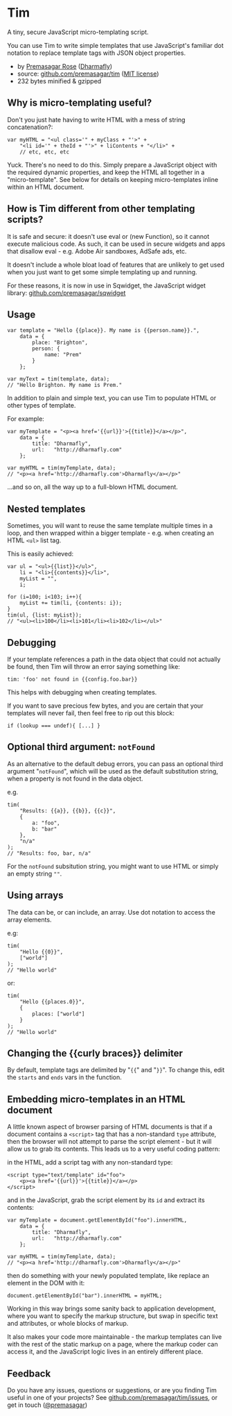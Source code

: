 # Tim

A tiny, secure JavaScript micro-templating script.

You can use Tim to write simple templates that use JavaScript's familiar dot notation to replace template tags with JSON object properties.

* by [Premasagar Rose](http://premasagar.com) 
    ([Dharmafly](http://dharmafly.com))
* source: [github.com/premasagar/tim](http://github.com/premasagar/tim) ([MIT license](http://opensource.org/licenses/mit-license.php))
* 232 bytes minified & gzipped


## Why is micro-templating useful?
Don't you just hate having to write HTML with a mess of string concatenation?:

    var myHTML = "<ul class='" + myClass + "'>" +
        "<li id='" + theId + "'>" + liContents + "</li>" +
        // etc, etc, etc
        
Yuck. There's no need to do this. Simply prepare a JavaScript object with the required dynamic properties, and keep the HTML all together in a "micro-template". See below for details on keeping micro-templates inline within an HTML document.


## How is Tim different from other templating scripts?
It is safe and secure: it doesn't use eval or (new Function), so it cannot execute malicious code. As such, it can be used in secure widgets and apps that disallow eval - e.g. Adobe Air sandboxes, AdSafe ads, etc.

It doesn't include a whole bloat load of features that are unlikely to get used when you just want to get some simple templating up and running.

For these reasons, it is now in use in Sqwidget, the JavaScript widget library: [github.com/premasagar/sqwidget](http://github.com/premasagar/sqwidget)


## Usage

    var template = "Hello {{place}}. My name is {{person.name}}.",
        data = {
            place: "Brighton",
            person: {
                name: "Prem"
            }
        };
        
    var myText = tim(template, data);
    // "Hello Brighton. My name is Prem."


In addition to plain and simple text, you can use Tim to populate HTML or other types of template.

For example:

    var myTemplate = "<p><a href='{{url}}'>{{title}}</a></p>",
        data = {
            title: "Dharmafly",
            url:   "http://dharmafly.com"
        };
        
    var myHTML = tim(myTemplate, data);
    // "<p><a href='http://dharmafly.com'>Dharmafly</a></p>"
    
...and so on, all the way up to a full-blown HTML document.


## Nested templates
Sometimes, you will want to reuse the same template multiple times in a loop, and then wrapped within a bigger template - e.g. when creating an HTML `<ul>` list tag.

This is easily achieved:

    var ul = "<ul>{{list}}</ul>",
        li = "<li>{{contents}}</li>",
        myList = "",
        i;
        
    for (i=100; i<103; i++){
        myList += tim(li, {contents: i});
    }
    tim(ul, {list: myList});
    // "<ul><li>100</li><li>101</li><li>102</li></ul>"
        

## Debugging
If your template references a path in the data object that could not actually be found, then Tim will throw an error saying something like:

    tim: 'foo' not found in {{config.foo.bar}}
    
This helps with debugging when creating templates.

If you want to save precious few bytes, and you are certain that your templates will never fail, then feel free to rip out this block:

    if (lookup === undef){ [...] }


## Optional third argument: `notFound`
As an alternative to the default debug errors, you can pass an optional third argument "`notFound`", which will be used as the default substitution string, when a property is not found in the data object.

e.g.

    tim(
        "Results: {{a}}, {{b}}, {{c}}",
        {
            a: "foo",
            b: "bar"
        },
        "n/a"
    );
    // "Results: foo, bar, n/a"
    
For the `notFound` subsitution string, you might want to use HTML or simply an empty string `""`.


## Using arrays
The data can be, or can include, an array. Use dot notation to access the array elements.

e.g:

    tim(
        "Hello {{0}}",
        ["world"]
    );
    // "Hello world"
    
or:

    tim(
        "Hello {{places.0}}",
        {
            places: ["world"]
        }
    );
    // "Hello world"


## Changing the {{curly braces}} delimiter
By default, template tags are delimited by "`{{`" and "`}}`".
To change this, edit the `starts` and `ends` vars in the function.


## Embedding micro-templates in an HTML document
A little known aspect of browser parsing of HTML documents is that if a document contains a `<script>` tag that has a non-standard `type` attribute, then the browser will not attempt to parse the script element - but it will allow us to grab its contents. This leads us to a very useful coding pattern:

in the HTML, add a script tag with any non-standard type:

    <script type="text/template" id="foo">
        <p><a href='{{url}}'>{{title}}</a></p>
    </script>
    
and in the JavaScript, grab the script element by its `id` and extract its contents:

    var myTemplate = document.getElementById("foo").innerHTML,
        data = {
            title: "Dharmafly",
            url:   "http://dharmafly.com"
        };
        
    var myHTML = tim(myTemplate, data);
    // "<p><a href='http://dharmafly.com'>Dharmafly</a></p>"

then do something with your newly populated template, like replace an element in the DOM with it:

    document.getElementById("bar").innerHTML = myHTML;

Working in this way brings some sanity back to application
development, where you want to specify the markup structure, but swap in specific text and attributes, or whole blocks of markup.

It also makes your code more maintainable - the markup templates can live with the rest of the static markup on a page, where the markup coder can access it, and the JavaScript logic lives in an entirely
different place.

## Feedback
Do you have any issues, questions or suggestions, or are you finding Tim useful in one of your projects? See [github.com/premasagar/tim/issues](http://github.com/premasagar/tim/issues), or get in touch ([@premasagar](http://twitter.com/premasagar))
